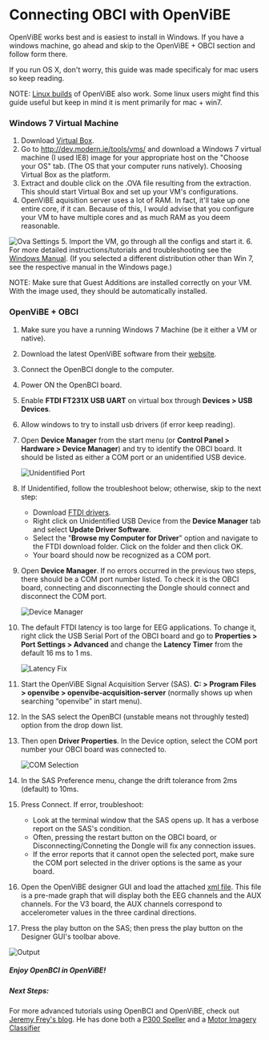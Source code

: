 # Connecting OBCI with OpenViBE

OpenViBE works best and is easiest to install in Windows.
If you have a windows machine, go ahead and skip to the OpenViBE + OBCI section and follow form there.

If you run OS X, don't worry, this guide was made specificaly for mac users so keep reading.

NOTE: [Linux builds](http://openvibe.inria.fr/downloads/) of OpenViBE also work. Some linux users might find this guide useful but keep in mind it is ment primarily for mac + win7.


### Windows 7 Virtual Machine

1. Download [Virtual Box](https://www.virtualbox.org/wiki/Downloads). 
2. Go to <http://dev.modern.ie/tools/vms/> and download a Windows 7 virtual machine (I used IE8) image for your appropriate host on the "Choose your OS" tab. (The OS that your computer runs natively). Choosing Virtual Box as the platform.
3. Extract and double click on the .OVA file resulting from the extraction. This should start Virtual Box and set up your VM's configurations. 
4. OpenViBE aquisition server uses a lot of RAM. In fact, it'll take up one entire core, if it can. Because of this, I would advise that you configure your VM to have multiple cores and as much RAM as you deem reasonable. 

![Ova Settings](../assets/images/ova-set.jpg)
5. Import the VM, go through all the configs and start it. 
6. For more detailed instructions/tutorials and troubleshooting see the [Windows Manual](http://modernievirt.blob.core.windows.net/vhd/release_notes_license_terms_1_5_15.pdf). (If you selected a different distribution other than Win 7, see the respective manual in the Windows page.)

NOTE: Make sure that Guest Additions are installed correctly on your VM. With the image used, they should be automatically installed.

### OpenViBE + OBCI
1. Make sure you have a running Windows 7 Machine (be it either a VM or native).
1. Download the latest OpenViBE software from their [website](http://openvibe.inria.fr/downloads/). 
1. Connect the OpenBCI dongle to the computer.
1. Power ON the OpenBCI board.
1. Enable **FTDI FT231X USB UART** on virtual box through 
**Devices > USB Devices**.
1. Allow windows to try to install usb drivers (if error keep reading).
1. Open **Device Manager** from the start menu (or **Control Panel > Hardware > Device Manager**) and try to identify the OBCI board. It should be listed as either a COM port or an unidentified USB device.

	![Unidentified Port](../assets/images/unidentified.jpg)

1. If Unidentified, follow the troubleshoot below; otherwise, skip to the next step:
	- Download [FTDI drivers](http://www.ftdichip.com/Drivers/VCP.htm).
	- Right click on Unidentified USB Device from the **Device Manager** tab and select **Update Driver Software**.
	- Select the "**Browse my Computer for Driver**" option and navigate to the FTDI download folder. Click on the folder and then click OK. 
	- Your board should now be recognized as a COM port. 
1. Open **Device Manager**. If no errors occurred in the previous two steps, there should be a COM port number listed. To check it is the OBCI board, connecting and disconnecting the Dongle should connect and disconnect the COM port.

	![Device Manager](../assets/images/device-man.jpg) 

1. The default FTDI latency is too large for EEG applications. To change it, right click the USB Serial Port of the OBCI board and go to **Properties > Port Settings > Advanced** and change the **Latency Timer** from the default 16 ms to 1 ms. 

	![Latency Fix](../assets/images/latency.jpg)

1. Start the OpenViBE Signal Acquisition Server (SAS). **C: > Program Files > openvibe > openvibe-acquisition-server** (normally shows up when searching “openvibe” in start menu). 
1. In the SAS select the OpenBCI (unstable means not throughly tested) option from the drop down list.
1. Then open **Driver Properties**. In the Device option, select the COM port number your OBCI board was connected to.

	![COM Selection](../assets/images/com-select.jpg)
1. In the SAS Preference menu, change the drift tolerance from 2ms (default) to 10ms. 
1. Press Connect. If error, troubleshoot:
	- Look at the terminal window that the SAS opens up. It has a verbose report on the SAS's condition. 
	- Often, pressing the restart button on the OBCI board, or Disconnecting/Conneting the Dongle will fix any connection issues. 
	- If the error reports that it cannot open the selected port, make sure the COM port selected in the driver options is the same as your board.
1. Open the OpenViBE designer GUI and load the attached [xml file](https://github.com/OpenBCI/Docs/blob/master/assets/files/OBCI-display.xml). This file is a pre-made graph that will display both the EEG channels and the AUX channels. For the V3 board, the AUX channels correspond to accelerometer values in the three cardinal directions. 
1. Press the play button on the SAS; then press the play button on the Designer GUI's toolbar above.

![Output](../assets/images/output.jpg)
##### Enjoy OpenBCI in OpenViBE!

##### Next Steps: 
For more advanced tutorials using OpenBCI and OpenViBE, check out [Jeremy Frey's blog](http://blog.jfrey.info/). He has done both a [P300 Speller](http://blog.jfrey.info/2015/02/04/openbci-p300-coadapt/) and a [Motor Imagery Classifier](http://blog.jfrey.info/2015/03/03/openbci-motor-imagery/)

